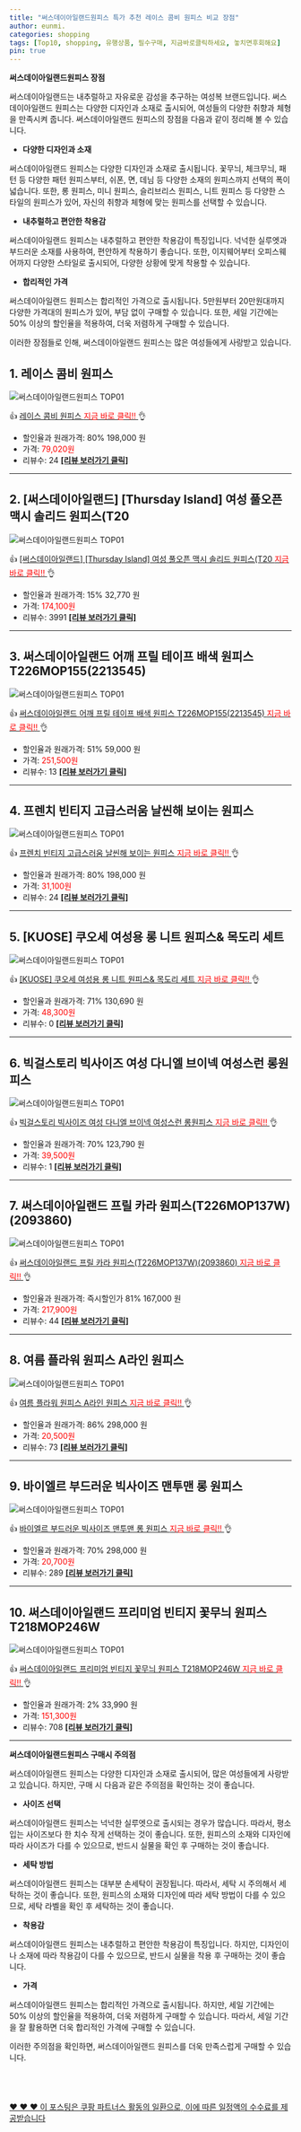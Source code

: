 ```yaml
---
title: "써스데이아일랜드원피스 특가 추천 레이스 콤비 원피스 비교 장점"
author: eunmi.
categories: shopping
tags: [Top10, shopping, 유행상품, 필수구매, 지금바로클릭하세요, 놓치면후회해요]
pin: true
---
```

**써스데이아일랜드원피스 장점**

써스데이아일랜드는 내추럴하고 자유로운 감성을 추구하는 여성복 브랜드입니다. 써스데이아일랜드 원피스는 다양한 디자인과 소재로 출시되어, 여성들의 다양한 취향과 체형을 만족시켜 줍니다. 써스데이아일랜드 원피스의 장점을 다음과 같이 정리해 볼 수 있습니다.

* **다양한 디자인과 소재**

써스데이아일랜드 원피스는 다양한 디자인과 소재로 출시됩니다. 꽃무늬, 체크무늬, 패턴 등 다양한 패턴 원피스부터, 쉬폰, 면, 데님 등 다양한 소재의 원피스까지 선택의 폭이 넓습니다. 또한, 롱 원피스, 미니 원피스, 슬리브리스 원피스, 니트 원피스 등 다양한 스타일의 원피스가 있어, 자신의 취향과 체형에 맞는 원피스를 선택할 수 있습니다.

* **내추럴하고 편안한 착용감**

써스데이아일랜드 원피스는 내추럴하고 편안한 착용감이 특징입니다. 넉넉한 실루엣과 부드러운 소재를 사용하여, 편안하게 착용하기 좋습니다. 또한, 이지웨어부터 오피스웨어까지 다양한 스타일로 출시되어, 다양한 상황에 맞게 착용할 수 있습니다.

* **합리적인 가격**

써스데이아일랜드 원피스는 합리적인 가격으로 출시됩니다. 5만원부터 20만원대까지 다양한 가격대의 원피스가 있어, 부담 없이 구매할 수 있습니다. 또한, 세일 기간에는 50% 이상의 할인율을 적용하여, 더욱 저렴하게 구매할 수 있습니다.

이러한 장점들로 인해, 써스데이아일랜드 원피스는 많은 여성들에게 사랑받고 있습니다.

   

## 1. 레이스 콤비 원피스

![써스데이아일랜드원피스 TOP01](https://thumbnail10.coupangcdn.com/thumbnails/remote/230x230ex/image/vendor_inventory/daa9/54a45926985a847b9bb1030431b0e639bb67c9dfefe3802747c791a59276.jpg)


👍 [레이스 콤비 원피스 <font color=red> 지금 바로 클릭!! </font> ](https://link.coupang.com/re/AFFSDP?lptag=AF3617701&subid=GithubCoopas&pageKey=7558354890&traceid=V0-153&itemId=19907334184&vendorItemId=87007321869) 👌 


- 할인율과 원래가격: 80%  198,000   원
- 가격: <span style='color:red'>79,020원</span>
- 리뷰수: 24  [**[리뷰 보러가기 클릭]**](https://link.coupang.com/re/AFFSDP?lptag=AF3617701&subid=GithubCoopas&pageKey=7558354890&traceid=V0-153&itemId=19907334184&vendorItemId=87007321869)

---


   

## 2. [써스데이아일랜드] [Thursday Island] 여성 풀오픈 맥시 솔리드 원피스(T20

![써스데이아일랜드원피스 TOP01](https://thumbnail6.coupangcdn.com/thumbnails/remote/230x230ex/image/vendor_inventory/e7b4/d3c48a5f6c6b57a3b74aa061e1748b4c22c6d4a0fead8234b9d1c7ab794f.jpg)


👍 [[써스데이아일랜드] [Thursday Island] 여성 풀오픈 맥시 솔리드 원피스(T20 <font color=red> 지금 바로 클릭!! </font> ](https://link.coupang.com/re/AFFSDP?lptag=AF3617701&subid=GithubCoopas&pageKey=6699496541&traceid=V0-153&itemId=15512642976&vendorItemId=87389289528) 👌 


- 할인율과 원래가격: 15%  32,770   원
- 가격: <span style='color:red'>174,100원</span>
- 리뷰수: 3991  [**[리뷰 보러가기 클릭]**](https://link.coupang.com/re/AFFSDP?lptag=AF3617701&subid=GithubCoopas&pageKey=6699496541&traceid=V0-153&itemId=15512642976&vendorItemId=87389289528)

---


   

## 3. 써스데이아일랜드 어깨 프릴 테이프 배색 원피스 T226MOP155(2213545)

![써스데이아일랜드원피스 TOP01](https://thumbnail10.coupangcdn.com/thumbnails/remote/230x230ex/image/vendor_inventory/c3e3/bd0ecc227daf996fcdfd427e27f4fb4c84137953ac470b8ae7531313ce26.jpg)


👍 [써스데이아일랜드 어깨 프릴 테이프 배색 원피스 T226MOP155(2213545) <font color=red> 지금 바로 클릭!! </font> ](https://link.coupang.com/re/AFFSDP?lptag=AF3617701&subid=GithubCoopas&pageKey=7599372978&traceid=V0-153&itemId=20099158421&vendorItemId=87194406789) 👌 


- 할인율과 원래가격: 51%  59,000   원
- 가격: <span style='color:red'>251,500원</span>
- 리뷰수: 13  [**[리뷰 보러가기 클릭]**](https://link.coupang.com/re/AFFSDP?lptag=AF3617701&subid=GithubCoopas&pageKey=7599372978&traceid=V0-153&itemId=20099158421&vendorItemId=87194406789)

---


   

## 4. 프렌치 빈티지 고급스러움 날씬해 보이는 원피스

![써스데이아일랜드원피스 TOP01](https://thumbnail8.coupangcdn.com/thumbnails/remote/230x230ex/image/vendor_inventory/fc3a/527d52adb3bc99fc472f71676823bf94ac14667fd3715ebc4f11746de490.png)


👍 [프렌치 빈티지 고급스러움 날씬해 보이는 원피스 <font color=red> 지금 바로 클릭!! </font> ](https://link.coupang.com/re/AFFSDP?lptag=AF3617701&subid=GithubCoopas&pageKey=7608232761&traceid=V0-153&itemId=20143257605&vendorItemId=87236599101) 👌 


- 할인율과 원래가격: 80%  198,000   원
- 가격: <span style='color:red'>31,100원</span>
- 리뷰수: 24  [**[리뷰 보러가기 클릭]**](https://link.coupang.com/re/AFFSDP?lptag=AF3617701&subid=GithubCoopas&pageKey=7608232761&traceid=V0-153&itemId=20143257605&vendorItemId=87236599101)

---


   

## 5. [KUOSE] 쿠오세 여성용 롱 니트 원피스& 목도리 세트

![써스데이아일랜드원피스 TOP01](https://thumbnail7.coupangcdn.com/thumbnails/remote/230x230ex/image/vendor_inventory/01c4/9f2658166ea54f6cd77abacc64bb3aba93cd2a65eb5f824e7a59789caa5e.jpeg)


👍 [[KUOSE] 쿠오세 여성용 롱 니트 원피스& 목도리 세트 <font color=red> 지금 바로 클릭!! </font> ](https://link.coupang.com/re/AFFSDP?lptag=AF3617701&subid=GithubCoopas&pageKey=7646537667&traceid=V0-153&itemId=20333356871&vendorItemId=87418398700) 👌 


- 할인율과 원래가격: 71%  130,690   원
- 가격: <span style='color:red'>48,300원</span>
- 리뷰수: 0  [**[리뷰 보러가기 클릭]**](https://link.coupang.com/re/AFFSDP?lptag=AF3617701&subid=GithubCoopas&pageKey=7646537667&traceid=V0-153&itemId=20333356871&vendorItemId=87418398700)

---


   

## 6. 빅걸스토리 빅사이즈 여성 다니엘 브이넥 여성스런 롱원피스

![써스데이아일랜드원피스 TOP01](https://thumbnail10.coupangcdn.com/thumbnails/remote/230x230ex/image/vendor_inventory/ce6e/1f0fb6151b18fb93dfc04f226fe5a218545447c374a42da1f3e5a3eb6e7a.jpg)


👍 [빅걸스토리 빅사이즈 여성 다니엘 브이넥 여성스런 롱원피스 <font color=red> 지금 바로 클릭!! </font> ](https://link.coupang.com/re/AFFSDP?lptag=AF3617701&subid=GithubCoopas&pageKey=7592161259&traceid=V0-153&itemId=20064850217&vendorItemId=87160752734) 👌 


- 할인율과 원래가격: 70%  123,790   원
- 가격: <span style='color:red'>39,500원</span>
- 리뷰수: 1  [**[리뷰 보러가기 클릭]**](https://link.coupang.com/re/AFFSDP?lptag=AF3617701&subid=GithubCoopas&pageKey=7592161259&traceid=V0-153&itemId=20064850217&vendorItemId=87160752734)

---


   

## 7. 써스데이아일랜드 프릴 카라 원피스(T226MOP137W)(2093860)

![써스데이아일랜드원피스 TOP01](https://thumbnail6.coupangcdn.com/thumbnails/remote/230x230ex/image/vendor_inventory/5ce2/e3601cade9327803fdcf99466fe4d5eb4cee02da1bcc3b3b0a20705d5fdc.jpg)


👍 [써스데이아일랜드 프릴 카라 원피스(T226MOP137W)(2093860) <font color=red> 지금 바로 클릭!! </font> ](https://link.coupang.com/re/AFFSDP?lptag=AF3617701&subid=GithubCoopas&pageKey=7558112006&traceid=V0-153&itemId=19906275347&vendorItemId=87213005512) 👌 


- 할인율과 원래가격: 즉시할인가 81%  167,000   원
- 가격: <span style='color:red'>217,900원</span>
- 리뷰수: 44  [**[리뷰 보러가기 클릭]**](https://link.coupang.com/re/AFFSDP?lptag=AF3617701&subid=GithubCoopas&pageKey=7558112006&traceid=V0-153&itemId=19906275347&vendorItemId=87213005512)

---


   

## 8. 여름 플라워 원피스 A라인 원피스

![써스데이아일랜드원피스 TOP01](https://thumbnail8.coupangcdn.com/thumbnails/remote/230x230ex/image/vendor_inventory/0245/abd2f3fa274152e1d22401c5a861c97085e8484abf6dd246c1dba1ae3088.jpg)


👍 [여름 플라워 원피스 A라인 원피스 <font color=red> 지금 바로 클릭!! </font> ](https://link.coupang.com/re/AFFSDP?lptag=AF3617701&subid=GithubCoopas&pageKey=7504068972&traceid=V0-153&itemId=19648621906&vendorItemId=86754664465) 👌 


- 할인율과 원래가격: 86%  298,000   원
- 가격: <span style='color:red'>20,500원</span>
- 리뷰수: 73  [**[리뷰 보러가기 클릭]**](https://link.coupang.com/re/AFFSDP?lptag=AF3617701&subid=GithubCoopas&pageKey=7504068972&traceid=V0-153&itemId=19648621906&vendorItemId=86754664465)

---


   

## 9. 바이엘르 부드러운 빅사이즈 맨투맨 롱 원피스

![써스데이아일랜드원피스 TOP01](https://thumbnail9.coupangcdn.com/thumbnails/remote/230x230ex/image/vendor_inventory/52bc/5a5a402836a2a0bc81687753e4606f6cb3a0e30dfbfe72c442998c32b18a.jpg)


👍 [바이엘르 부드러운 빅사이즈 맨투맨 롱 원피스 <font color=red> 지금 바로 클릭!! </font> ](https://link.coupang.com/re/AFFSDP?lptag=AF3617701&subid=GithubCoopas&pageKey=6394834451&traceid=V0-153&itemId=13649131029&vendorItemId=83606457604) 👌 


- 할인율과 원래가격: 70%  298,000   원
- 가격: <span style='color:red'>20,700원</span>
- 리뷰수: 289  [**[리뷰 보러가기 클릭]**](https://link.coupang.com/re/AFFSDP?lptag=AF3617701&subid=GithubCoopas&pageKey=6394834451&traceid=V0-153&itemId=13649131029&vendorItemId=83606457604)

---


   

## 10. 써스데이아일랜드 프리미엄 빈티지 꽃무늬 원피스 T218MOP246W

![써스데이아일랜드원피스 TOP01](https://thumbnail7.coupangcdn.com/thumbnails/remote/230x230ex/image/vendor_inventory/4c33/2f33662ed2a11380f59b0e00937d54fd6fa80ea5de74305cb1c583857858.jpg)


👍 [써스데이아일랜드 프리미엄 빈티지 꽃무늬 원피스 T218MOP246W <font color=red> 지금 바로 클릭!! </font> ](https://link.coupang.com/re/AFFSDP?lptag=AF3617701&subid=GithubCoopas&pageKey=7524985988&traceid=V0-153&itemId=19744519914&vendorItemId=86848147811) 👌 


- 할인율과 원래가격: 2%  33,990   원
- 가격: <span style='color:red'>151,300원</span>
- 리뷰수: 708  [**[리뷰 보러가기 클릭]**](https://link.coupang.com/re/AFFSDP?lptag=AF3617701&subid=GithubCoopas&pageKey=7524985988&traceid=V0-153&itemId=19744519914&vendorItemId=86848147811)

---
**써스데이아일랜드원피스 구매시 주의점**

써스데이아일랜드 원피스는 다양한 디자인과 소재로 출시되어, 많은 여성들에게 사랑받고 있습니다. 하지만, 구매 시 다음과 같은 주의점을 확인하는 것이 좋습니다.

* **사이즈 선택**

써스데이아일랜드 원피스는 넉넉한 실루엣으로 출시되는 경우가 많습니다. 따라서, 평소 입는 사이즈보다 한 치수 작게 선택하는 것이 좋습니다. 또한, 원피스의 소재와 디자인에 따라 사이즈가 다를 수 있으므로, 반드시 실물을 확인 후 구매하는 것이 좋습니다.

* **세탁 방법**

써스데이아일랜드 원피스는 대부분 손세탁이 권장됩니다. 따라서, 세탁 시 주의해서 세탁하는 것이 좋습니다. 또한, 원피스의 소재와 디자인에 따라 세탁 방법이 다를 수 있으므로, 세탁 라벨을 확인 후 세탁하는 것이 좋습니다.

* **착용감**

써스데이아일랜드 원피스는 내추럴하고 편안한 착용감이 특징입니다. 하지만, 디자인이나 소재에 따라 착용감이 다를 수 있으므로, 반드시 실물을 착용 후 구매하는 것이 좋습니다.

* **가격**

써스데이아일랜드 원피스는 합리적인 가격으로 출시됩니다. 하지만, 세일 기간에는 50% 이상의 할인율을 적용하여, 더욱 저렴하게 구매할 수 있습니다. 따라서, 세일 기간을 잘 활용하면 더욱 합리적인 가격에 구매할 수 있습니다.

이러한 주의점을 확인하면, 써스데이아일랜드 원피스를 더욱 만족스럽게 구매할 수 있습니다.<br><br><br><br><br> [ ❤ ❤ ❤ 이 포스팅은 쿠팡 파트너스 활동의 일환으로, 이에 따른 일정액의 수수료를 제공받습니다](https://link.coupang.com/a/bcEFyh)